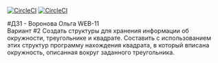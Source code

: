 [![CircleCI](https://img.shields.io/badge/build-success-ff69b4)](https://app.circleci.com/pipelines/github/vorolga/TP-C_CPP/116/workflows/9c88d1a8-44bc-47d0-935e-b91f3b804496/jobs/119)
[![CircleCI](https://img.shields.io/badge/coverage-100%25-9cf)](https://119-415650598-gh.circle-artifacts.com/0/tp_iz1/coverage/coverage.html)

#ДЗ1 - Воронова Ольга WEB-11<br>
Вариант #2
Создать структуры для хранения информации об окружности, треугольнике и квадрате. Составить с использованием этих структур программу нахождения квадрата, в который вписана окружность, описанная вокруг заданного треугольника.